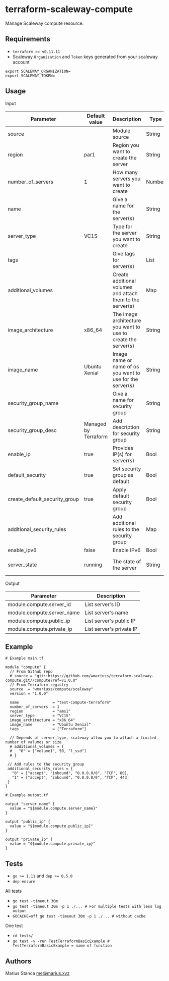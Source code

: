 # terraform-scaleway-compute

Manage Scaleway compute resource.

## Requirements

* `terraform >= v0.11.11`
* Scaleway `Organization` and `Token` keys generated from your scaleway account

```shell
export SCALEWAY_ORGANIZATION=
export SCALEWAY_TOKEN=
```

## Usage

Input

| Parameter | Default value | Description | Type  | Required | Example |
|-----------|---------------|-------------|-------|----------|---------|
| source | | Module source | String | Yes | |
| region | par1 | Region you want to create the server | String | No | par1 and ams1 |
| number_of_servers | 1 | How many servers you want to create | Number | No | |
| name | | Give a name for the server(s) | String | Yes | |
| server_type | VC1S | Type for the server you want to create | String | No | Check scaleway API |
| tags | | Give tags for server(s) | List | No | |
| additional_volumes | | Create additional volumes and attach them to the server(s) | Map | No | Check code example |
| image_architecture | x86_64 | The image architecture you want to use to create the server(s) | String | No | arm or x86_64 |
| image_name | Ubuntu Xenial | Image name or name of os you want to use for the server(s) | String | No | Check scaleway API |
| security_group_name | | Give a name for security group | String | No | |
| security_group_desc | Managed by Terraform | Add description for security group | String | No | |
| enable_ip | true | Provides IP(s) for server(s) | Bool | No | |
| default_security | true | Set security group as default | Bool | No | |
| create_default_security_group | true | Apply default security group | Bool | No | |
| additional_security_rules | | Add additional rules to the security group | Map | No | Check code example |
| enable_ipv6 | false |Enable IPv6 | Bool | No | |
| server_state | running | The state of the server | String | No | stopped and running |

Output

| Parameter | Description   |
|-----------|---------------|
| module.compute.server_id | List server's ID |
| module.compute.server_name | List server's  name |
| module.compute.public_ip | List server's public IP |
| module.compute.private_ip | List server's private IP |

## Example

```hcl
# Example main.tf

module "compute" {
  // From Github repo
  # source = "git::https://github.com/wmariuss/terraform-scaleway-compute.git//compute?ref=v1.0.0"
  // From Terraform registry
  source  = "wmariuss/compute/scaleway"
  version = "1.0.0"

  name               = "test-compute-terraform"
  number_of_servers  = 1
  region             = "ams1"
  server_type        = "VC1S"
  image_architecture = "x86_64"
  image_name         = "Ubuntu Xenial"
  tags               = ["Terraform"]

  // Depends of server_type, scaleway allow you to attach a limited number of valumes or size
  # additional_volumes = {
  #   "0" = ["volume1", 50, "l_ssd"]
  # }

 // Add rules to the security group
 additional_security_rules = {
   "0" = ["accept", "inbound", "0.0.0.0/0", "TCP", 80],
   "1" = ["accept", "inbound", "0.0.0.0/0", "TCP", 443]
 }
}

# Example output.tf

output "server_name" {
  value = "${module.compute.server_name}"
}

output "public_ip" {
  value = "${module.compute.public_ip}"
}

output "private_ip" {
  value = "${module.compute.private_ip}"
}
```

## Tests

* `go >= 1.11` and `dep >= 0.5.0`
* `dep ensure`

All tests

* `go test -timeout 30m`
* `go test -timeout 30m -p 1 ./... # For multiple tests with less log output`
* `GOCACHE=off go test -timeout 30m -p 1 ./... # without cache`

One test

* `cd tests/`
* `go test -v -run TestTerraformBasicExample # TestTerraformBasicExample = name of function`

## Authors

Marius Stanca <me@marius.xyz>